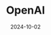 ---  
layout: startup_page  
title: "OpenAI"  
id: "openai.com"  
permalink: "/openaiopenai.com10022024/"  
website: "https://openai.com"  
funding_round: "Venture Round"  
funding_amount: "$6.6B"  
investors: "Thrive Capital, Microsoft, Nvidia, SoftBank, Khosla Ventures, Altimeter Capital, Fidelity, MGX"  
about: "OpenAI is a leading artificial intelligence research company developing and deploying advanced AI models, such as ChatGPT. Their focus is on creating beneficial AI and making it accessible to a broad audience. OpenAI's unique value proposition lies in its cutting-edge research and the development of powerful and widely used AI tools."  
markets: "Artificial Intelligence, Machine Learning, Natural Language Processing, Generative AI, SaaS"  
hq: "San Francisco, California, United States"  
founded_year: "2015"  
linkedin: "https://www.linkedin.com/company/openai"  
twitter: "https://x.com/OpenAI"  
instagram: ""  
facebook: "https://www.facebook.com/openai"  
crunchbase: "https://www.crunchbase.com/organization/openai"  
pitchbook: "https://pitchbook.com/profiles/company/149504-14"  

date_display: "02-Oct-2024"  
date: "2024-10-02"

# SEO Optimization  
meta_title: "OpenAI - Venture Round Funding ($6.6B)"  
meta_description: "OpenAI, OpenAI is a leading artificial intelligence research company developing and deploying advanced AI models, such as ChatGPT. Their focus is on creating ..."  
meta_keywords: "OpenAI, Artificial Intelligence, Machine Learning, Natural Language Processing, Generative AI, SaaS, Venture Round funding"  
canonical_url: "https://startup.projectstartups.com/openaiopenai.com10022024/"  
---
